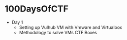 # 100DaysOfCTF

- Day 1 
  - Setting up Vulhub VM with Vmware and Virtualbox
  - Methodology to solve VMs CTF Boxes